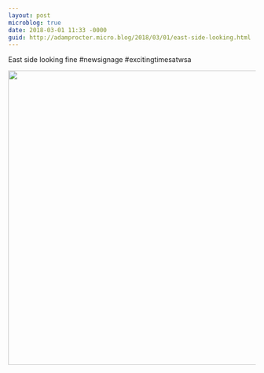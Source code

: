 ```yaml
---
layout: post
microblog: true
date: 2018-03-01 11:33 -0000
guid: http://adamprocter.micro.blog/2018/03/01/east-side-looking.html
---
```

East side looking fine #newsignage #excitingtimesatwsa

<img src="http://discursive.adamprocter.co.uk/uploads/2018/9eaa368172.jpg" width="600" height="600" />
